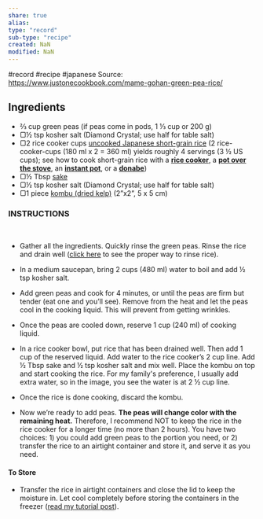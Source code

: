 ```yaml
---
share: true
alias: 
type: "record"
sub-type: "recipe"
created: NaN 
modified: NaN
---
```


#record #recipe #japanese
Source: https://www.justonecookbook.com/mame-gohan-green-pea-rice/
## Ingredients
-   ⅔ cup green peas (if peas come in pods, 1 ⅓ cup or 200 g)
-   ▢½ tsp kosher salt (Diamond Crystal; use half for table salt)
-   ▢2 rice cooker cups [uncooked Japanese short-grain rice](https://www.justonecookbook.com/premium-japanese-short-grain-rice/) (2 rice-cooker-cups (180 ml x 2 = 360 ml) yields roughly 4 servings (3 ½ US cups); see how to cook short-grain rice with a [**rice cooker**](https://www.justonecookbook.com/how-to-make-rice/), a [**pot over the stove**](https://www.justonecookbook.com/how-to-cook-rice/), an [**instant pot**](https://www.justonecookbook.com/instant-pot-rice/), or a [**donabe**](https://www.justonecookbook.com/how-to-cook-rice-in-donabe/))
-   ▢½ Tbsp [sake](https://www.justonecookbook.com/sake/)
-   ▢½ tsp kosher salt (Diamond Crystal; use half for table salt)
-   ▢1 piece [kombu (dried kelp)](https://www.justonecookbook.com/kombu/) (2”x2”, 5 x 5 cm)
### INSTRUCTIONS

 

-   Gather all the ingredients. Quickly rinse the green peas. Rinse the rice and drain well ([click here](https://www.justonecookbook.com/how-to-make-rice/) to see the proper way to rinse rice).
    
-   In a medium saucepan, bring 2 cups (480 ml) water to boil and add ½ tsp kosher salt.
    
-   Add green peas and cook for 4 minutes, or until the peas are firm but tender (eat one and you’ll see). Remove from the heat and let the peas cool in the cooking liquid. This will prevent from getting wrinkles.
    
-   Once the peas are cooled down, reserve 1 cup (240 ml) of cooking liquid.
    
-   In a rice cooker bowl, put rice that has been drained well. Then add 1 cup of the reserved liquid. Add water to the rice cooker’s 2 cup line. Add ½ Tbsp sake and ½ tsp kosher salt and mix well. Place the kombu on top and start cooking the rice. For my family's preference, I usually add extra water, so in the image, you see the water is at 2 ½ cup line.
    
-   Once the rice is done cooking, discard the kombu.
    
-   Now we’re ready to add peas. **The peas will change color with the remaining heat.** Therefore, I recommend NOT to keep the rice in the rice cooker for a longer time (no more than 2 hours). You have two choices: 1) you could add green peas to the portion you need, or 2) transfer the rice to an airtight container and store it, and serve it as you need.
    

#### To Store

-   Transfer the rice in airtight containers and close the lid to keep the moisture in. Let cool completely before storing the containers in the freezer ([read my tutorial post](https://www.justonecookbook.com/how-to-freeze-rice/)).